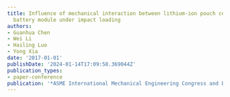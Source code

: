 ```yaml
---
title: Influence of mechanical interaction between lithium-ion pouch cells in a simplified
  battery module under impact loading
authors:
- Guanhua Chen
- Wei Li
- Hailing Luo
- Yong Xia
date: '2017-01-01'
publishDate: '2024-01-14T17:09:58.369044Z'
publication_types:
- paper-conference
publication: '*ASME International Mechanical Engineering Congress and Exposition*'
---
```

